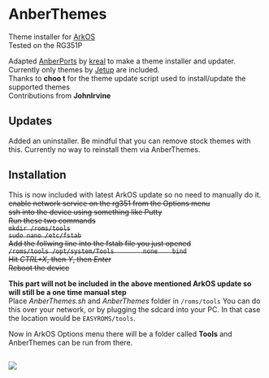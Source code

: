 # AnberThemes
Theme installer for [ArkOS](https://github.com/christianhaitian/arkos)  
Tested on the RG351P  

Adapted [AnberPorts](https://github.com/krishenriksen/AnberPorts) by [kreal](https://github.com/krishenriksen) to make a theme installer and updater. Currently only themes by [Jetup](https://github.com/Jetup13) are included.  
Thanks to **choo t** for the theme update script used to install/update the supported themes  
Contributions from **JohnIrvine**
  
  
## Updates  
Added an uninstaller. Be mindful that you can remove stock themes with this. Currently no way to reinstall them via AnberThemes.
  
## Installation  
This is now included with latest ArkOS update so no need to manually do it.  
~~enable network service on the rg351 from the Options menu  
ssh into the device using something like Putty  
Run these two commands  
``mkdir /roms/tools``  
``sudo nano /etc/fstab``   
Add the follwing line into the fstab file you just opened  
``/roms/tools /opt/system/Tools        none    bind``  
Hit *CTRL+X*, then *Y*, then *Enter*  
Reboot the device~~  

**This part will not be included in the above mentioned ArkOS update so will still be a one time manual step**  
Place *AnberThemes.sh* and *AnberThemes* folder in `/roms/tools` 
You can do this over your network, or by plugging the sdcard into your PC. In that case the location would be `EASYROMS/tools`.

Now in ArkOS Options menu there will be a folder called **Tools** and AnberThemes can be run from there.  
  
##    
  
<a href="https://www.buymeacoffee.com/TadMSTR"><img src="https://img.buymeacoffee.com/button-api/?text=Buy me a coffee&emoji=&slug=TadMSTR&button_colour=FFDD00&font_colour=000000&font_family=Comic&outline_colour=000000&coffee_colour=ffffff"></a>

